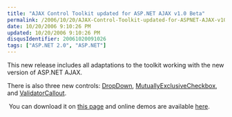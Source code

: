 ```yaml
---
title: "AJAX Control Toolkit updated for ASP.NET AJAX v1.0 Beta"
permalink: /2006/10/20/AJAX-Control-Toolkit-updated-for-ASPNET-AJAX-v10-Beta/
date: 10/20/2006 9:10:26 PM
updated: 10/20/2006 9:10:26 PM
disqusIdentifier: 20061020091026
tags: ["ASP.NET 2.0", "ASP.NET"]
---
```

This new release includes all adaptations to the toolkit working with the new version of ASP.NET AJAX.

There is also three new controls: [DropDown](http://ajax.asp.net/ajaxtoolkit/DropDown/DropDown.aspx), [MutuallyExclusiveCheckbox](http://ajax.asp.net/ajaxtoolkit/MutuallyExclusiveCheckBox/MutuallyExclusiveCheckBox.aspx), and [ValidatorCallout](http://ajax.asp.net/ajaxtoolkit/ValidatorCallout/ValidatorCallout.aspx).
<!-- more -->

 You can download it on [this page](http://www.codeplex.com/Release/ProjectReleases.aspx?ProjectName=AtlasControlToolkit) and online demos are available [here](http://ajax.asp.net/ajaxtoolkit/).
